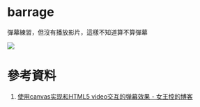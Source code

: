 # barrage
彈幕練習，但沒有播放影片，這樣不知道算不算彈幕

![](/demo.gif)

# 參考資料
1. [使用canvas实现和HTML5 video交互的弹幕效果 - 女王控的博客](https://blog.towavephone.com/html5-canvas-video-barrage/)

